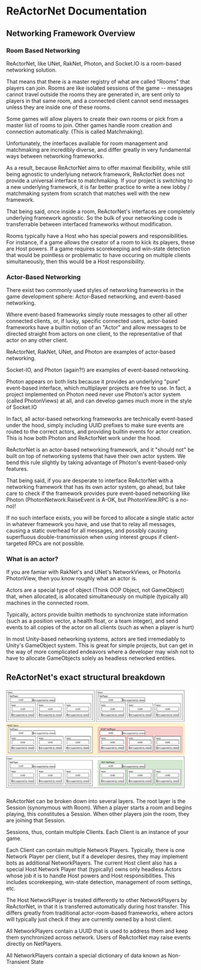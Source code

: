 # ReActorNet Documentation

## Networking Framework Overview

### Room Based Networking

ReActorNet, like UNet, RakNet, Photon, and Socket.IO is a room-based networking solution.

That means that there is a master registry of what are called "Rooms" that players can join. Rooms are like isolated sessions of the game -- messages cannot travel outside the rooms they are generated in, are sent only to players in that same room, and a connected client cannot send messages unless they are inside one of these rooms.

Some games will allow players to create their own rooms or pick from a master list of rooms to join. Other games handle room creation and connection automatically. (This is called Matchmaking).

Unfortunately, the interfaces available for room management and matchmaking are incredibly diverse, and differ greatly in very fundamental ways between networking frameworks.

As a result, because ReActorNet aims to offer maximal flexibility, while still being agnostic to underlyiung network framework, ReActorNet does not provide a universal interface to matchmaking. If your project is switching to a new underlying framework, it is far better practice to write a new lobby / matchmaking system from scratch that matches well with the new framework.

That being said, once inside a room, ReActorNet\'s interfaces are completely underlying framework agnostic. So the bulk of your networking code is transferrable between interfaced frameworks without modification.

Rooms typically have a Host who has special powers and responsibilities. For instance, if a game allows the creator of a room to kick its players, these are Host powers. If a game requires scorekeeping and win-state detection that would be pointless or problematic to have occuring on multiple clients simultaneously, then this would be a Host responsibility.

### Actor-Based Networking

There exist two commonly used styles of networking frameworks in the game development sphere: Actor-Based networking, and event-based networking.

Where event-based frameworks simply route messages to other all other connected clients, or, if lucky, specific connected users, actor-based frameworks have a builtin notion of an "Actor" and allow messages to be directed straight from actors on one client, to the representative of that actor on any other client.


ReActorNet, RakNet, UNet, and Photon are examples of actor-based networking.

Socket-IO, and Photon (again?!) are examples of event-based networking.

Photon appears on both lists because it provides an underlying "pure" event-based interface, which multiplayer projects are free to use. In fact, a project implemented on Photon need never use Photon's actor system (called PhotonViews) at all, and can develop games much more in the style of Socket.IO

In fact, all actor-based networking frameworks are technically event-based under the hood, simply including UUID prefixes to make sure events are routed to the correct actors, and providing builtin events for actor creation. This is how both Photon and ReActorNet work under the hood.

ReActorNet is an actor-based networking framework, and it "should not" be built on top of networking systems that have their own actor system. We bend this rule slightly by taking advantage of Photon\'s event-based-only features.

That being said, if you are desperate to interface ReActorNet with a networking framework that has its own actor system, go ahead, but take care to check if the framework provides pure event-based networking like Photon (PhotonNetwork.RaiseEvent is A-OK, but PhotonView.RPC is a no-no)!

If no such interface exists, you will be forced to allocate a single static actor in whatever framework you have, and use that to relay all messages, causing a static overhead for all messages, and possibly causing superfluous double-transmission when using interest groups if client-targeted RPCs are not possible.

### What is an actor?

If you are famiar with RakNet\'s and UNet\'s NetworkViews, or Photon\s PhotonView, then you know roughly what an actor is.

Actors are a special type of object (Think OOP Object, not GameObject) that, when allocated, is allocated simultaneously on multiple (typically all) machines in the connected room.

Typically, actors provide builtin methods to synchronize state information (such as a position vector, a health float, or a team integer), and send events to all copies of the actor on all clients (such as when a player is hurt)

In most Unity-based networking systems, actors are tied irremediably to Unity's GameObject system. This is great for simple projects, but can get in the way of more complicated endeavors where a developer may wish not to have to allocate GameObjects solely as headless networked entities.

## ReActorNet\'s exact structural breakdown
![Top Level Diagram](TopLevelDiagram.svg)

ReActorNet can be broken down into several layers. The root layer is the Session (synonymous with Room). When a player starts a room and begins playing, this constitutes a Session. When other players join the room, they are joining that Session.

Sessions, thus, contain multiple Clients. Each Client is an instance of your game.

Each Client can contain multiple Network Players. Typically, there is one Network Player per client, but if a developer desires, they may implement bots as additional NetworkPlayers. The current Host client also has a special Host Network Player that (typically) owns only headless Actors whose job it is to handle Host powers and Host responsibilities. This includes scorekeeping, win-state detection, management of room settings, etc. 

The Host NetworkPlayer is treated differently to other NetworkPlayers by ReActorNet, in that it is transferred automatically during host transfer. This differs greatly from traditional actor-room-based frameworks, where actors will typically just check if they are currently owned by a host client.

All NetworkPlayers contain a UUID that is used to address them and keep them synchronized across network. Users of ReActorNet may raise events directly on NetPlayers.

All NetworkPlayers contain a special dictionary of data known as Non-Transient State